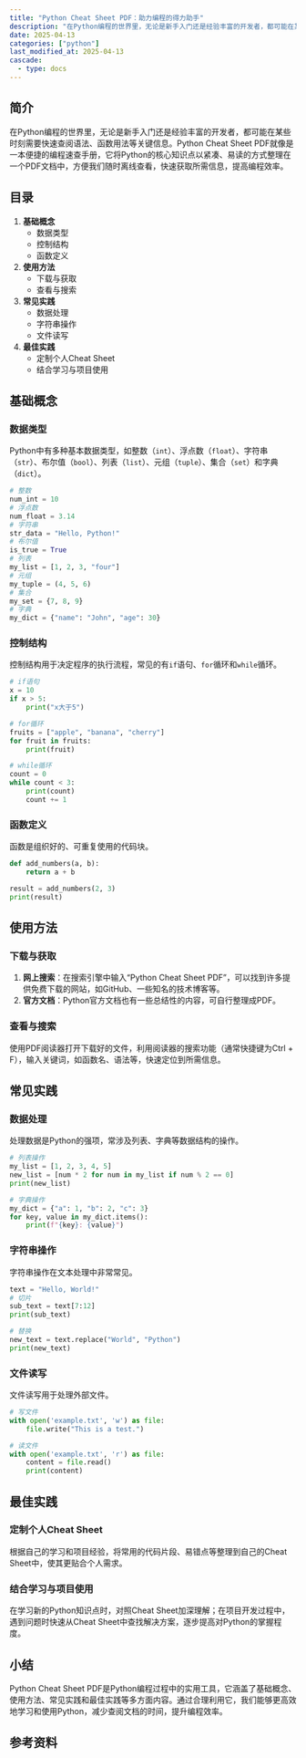 ```yaml
---
title: "Python Cheat Sheet PDF：助力编程的得力助手"
description: "在Python编程的世界里，无论是新手入门还是经验丰富的开发者，都可能在某些时刻需要快速查阅语法、函数用法等关键信息。Python Cheat Sheet PDF就像是一本便捷的编程速查手册，它将Python的核心知识点以紧凑、易读的方式整理在一个PDF文档中，方便我们随时离线查看，快速获取所需信息，提高编程效率。"
date: 2025-04-13
categories: ["python"]
last_modified_at: 2025-04-13
cascade:
  - type: docs
---
```



## 简介
在Python编程的世界里，无论是新手入门还是经验丰富的开发者，都可能在某些时刻需要快速查阅语法、函数用法等关键信息。Python Cheat Sheet PDF就像是一本便捷的编程速查手册，它将Python的核心知识点以紧凑、易读的方式整理在一个PDF文档中，方便我们随时离线查看，快速获取所需信息，提高编程效率。

<!-- more -->
## 目录
1. **基础概念**
    - 数据类型
    - 控制结构
    - 函数定义
2. **使用方法**
    - 下载与获取
    - 查看与搜索
3. **常见实践**
    - 数据处理
    - 字符串操作
    - 文件读写
4. **最佳实践**
    - 定制个人Cheat Sheet
    - 结合学习与项目使用

## 基础概念
### 数据类型
Python中有多种基本数据类型，如整数（`int`）、浮点数（`float`）、字符串（`str`）、布尔值（`bool`）、列表（`list`）、元组（`tuple`）、集合（`set`）和字典（`dict`）。

```python
# 整数
num_int = 10
# 浮点数
num_float = 3.14
# 字符串
str_data = "Hello, Python!"
# 布尔值
is_true = True
# 列表
my_list = [1, 2, 3, "four"]
# 元组
my_tuple = (4, 5, 6)
# 集合
my_set = {7, 8, 9}
# 字典
my_dict = {"name": "John", "age": 30}
```

### 控制结构
控制结构用于决定程序的执行流程，常见的有`if`语句、`for`循环和`while`循环。

```python
# if语句
x = 10
if x > 5:
    print("x大于5")

# for循环
fruits = ["apple", "banana", "cherry"]
for fruit in fruits:
    print(fruit)

# while循环
count = 0
while count < 3:
    print(count)
    count += 1
```

### 函数定义
函数是组织好的、可重复使用的代码块。

```python
def add_numbers(a, b):
    return a + b

result = add_numbers(2, 3)
print(result)  
```

## 使用方法
### 下载与获取
1. **网上搜索**：在搜索引擎中输入“Python Cheat Sheet PDF”，可以找到许多提供免费下载的网站，如GitHub、一些知名的技术博客等。
2. **官方文档**：Python官方文档也有一些总结性的内容，可自行整理成PDF。

### 查看与搜索
使用PDF阅读器打开下载好的文件，利用阅读器的搜索功能（通常快捷键为Ctrl + F），输入关键词，如函数名、语法等，快速定位到所需信息。

## 常见实践
### 数据处理
处理数据是Python的强项，常涉及列表、字典等数据结构的操作。

```python
# 列表操作
my_list = [1, 2, 3, 4, 5]
new_list = [num * 2 for num in my_list if num % 2 == 0]
print(new_list)  

# 字典操作
my_dict = {"a": 1, "b": 2, "c": 3}
for key, value in my_dict.items():
    print(f"{key}: {value}")
```

### 字符串操作
字符串操作在文本处理中非常常见。

```python
text = "Hello, World!"
# 切片
sub_text = text[7:12]
print(sub_text)  

# 替换
new_text = text.replace("World", "Python")
print(new_text)  
```

### 文件读写
文件读写用于处理外部文件。

```python
# 写文件
with open('example.txt', 'w') as file:
    file.write("This is a test.")

# 读文件
with open('example.txt', 'r') as file:
    content = file.read()
    print(content)
```

## 最佳实践
### 定制个人Cheat Sheet
根据自己的学习和项目经验，将常用的代码片段、易错点等整理到自己的Cheat Sheet中，使其更贴合个人需求。

### 结合学习与项目使用
在学习新的Python知识点时，对照Cheat Sheet加深理解；在项目开发过程中，遇到问题时快速从Cheat Sheet中查找解决方案，逐步提高对Python的掌握程度。

## 小结
Python Cheat Sheet PDF是Python编程过程中的实用工具，它涵盖了基础概念、使用方法、常见实践和最佳实践等多方面内容。通过合理利用它，我们能够更高效地学习和使用Python，减少查阅文档的时间，提升编程效率。

## 参考资料